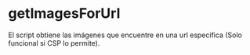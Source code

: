 # getImagesForUrl
El script obtiene las imágenes que encuentre en una url especifica (Solo funcional si CSP lo permite).
